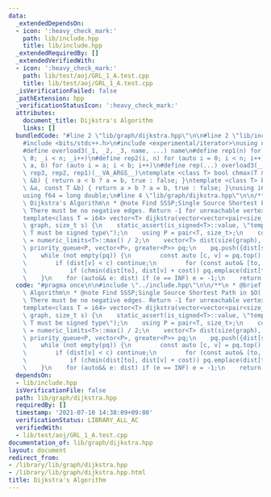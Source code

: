 ```yaml
---
data:
  _extendedDependsOn:
  - icon: ':heavy_check_mark:'
    path: lib/include.hpp
    title: lib/include.hpp
  _extendedRequiredBy: []
  _extendedVerifiedWith:
  - icon: ':heavy_check_mark:'
    path: lib/test/aoj/GRL_1_A.test.cpp
    title: lib/test/aoj/GRL_1_A.test.cpp
  _isVerificationFailed: false
  _pathExtension: hpp
  _verificationStatusIcon: ':heavy_check_mark:'
  attributes:
    document_title: Dijkstra's Algorithm
    links: []
  bundledCode: "#line 2 \"lib/graph/dijkstra.hpp\"\n\n#line 2 \"lib/include.hpp\"\n\
    #include <bits/stdc++.h>\n#include <experimental/iterator>\nusing namespace std;\n\
    #define overload3(_1, _2, _3, name, ...) name\n#define rep1(n) for (auto _i =\
    \ 0; _i < n; _i++)\n#define rep2(i, n) for (auto i = 0; i < n; i++)\n#define rep3(i,\
    \ a, b) for (auto i = a; i < b; i++)\n#define rep(...) overload3(__VA_ARGS__,\
    \ rep3, rep2, rep1)(__VA_ARGS__)\ntemplate <class T> bool chmax(T &a, const T\
    \ &b) { return a < b ? a = b, true : false; }\ntemplate <class T> bool chmin(T\
    \ &a, const T &b) { return a > b ? a = b, true : false; }\nusing i64 = long long;\n\
    using f64 = long double;\n#line 4 \"lib/graph/dijkstra.hpp\"\n\n/**\n * @brief\
    \ Dijkstra's Algorithm\n * @note Find SSSP;Single Source Shortest Path in $O(|E|log|V|)$.\
    \ There must be no negative edges. Return -1 for unreachable vertex.\n */\n\n\
    template<class T = i64> vector<T> dijkstra(vector<vector<pair<size_t, T>>> const&\
    \ graph, size_t s) {\n    static_assert(is_signed<T>::value, \"template parameter\
    \ T must be signed type\");\n    using P = pair<T, size_t>;\n    constexpr T INF\
    \ = numeric_limits<T>::max() / 2;\n    vector<T> dist(size(graph), INF);\n   \
    \ priority_queue<P, vector<P>, greater<P>> pq;\n    pq.push({dist[s] = 0, s});\n\
    \    while (not empty(pq)) {\n        const auto [c, v] = pq.top();\n        pq.pop();\n\
    \        if (dist[v] < c) continue;\n        for (const auto& [to, cost]: graph[v])\n\
    \            if (chmin(dist[to], dist[v] + cost)) pq.emplace(dist[to], to);\n\
    \    }\n    for (auto&& e: dist) if (e == INF) e = -1;\n    return dist;\n}\n"
  code: "#pragma once\n\n#include \"../include.hpp\"\n\n/**\n * @brief Dijkstra's\
    \ Algorithm\n * @note Find SSSP;Single Source Shortest Path in $O(|E|log|V|)$.\
    \ There must be no negative edges. Return -1 for unreachable vertex.\n */\n\n\
    template<class T = i64> vector<T> dijkstra(vector<vector<pair<size_t, T>>> const&\
    \ graph, size_t s) {\n    static_assert(is_signed<T>::value, \"template parameter\
    \ T must be signed type\");\n    using P = pair<T, size_t>;\n    constexpr T INF\
    \ = numeric_limits<T>::max() / 2;\n    vector<T> dist(size(graph), INF);\n   \
    \ priority_queue<P, vector<P>, greater<P>> pq;\n    pq.push({dist[s] = 0, s});\n\
    \    while (not empty(pq)) {\n        const auto [c, v] = pq.top();\n        pq.pop();\n\
    \        if (dist[v] < c) continue;\n        for (const auto& [to, cost]: graph[v])\n\
    \            if (chmin(dist[to], dist[v] + cost)) pq.emplace(dist[to], to);\n\
    \    }\n    for (auto&& e: dist) if (e == INF) e = -1;\n    return dist;\n}\n"
  dependsOn:
  - lib/include.hpp
  isVerificationFile: false
  path: lib/graph/dijkstra.hpp
  requiredBy: []
  timestamp: '2021-07-10 14:38:09+09:00'
  verificationStatus: LIBRARY_ALL_AC
  verifiedWith:
  - lib/test/aoj/GRL_1_A.test.cpp
documentation_of: lib/graph/dijkstra.hpp
layout: document
redirect_from:
- /library/lib/graph/dijkstra.hpp
- /library/lib/graph/dijkstra.hpp.html
title: Dijkstra's Algorithm
---
```

